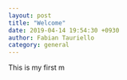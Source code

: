 ```yaml
---
layout: post
title: "Welcome"
date: 2019-04-14 19:54:30 +0930
author: Fabian Tauriello
category: general
---
```


This is my first m